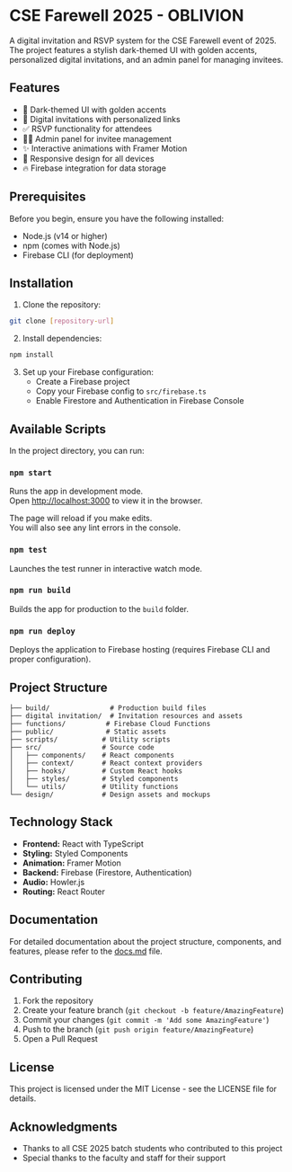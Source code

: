# CSE Farewell 2025 - OBLIVION

A digital invitation and RSVP system for the CSE Farewell event of 2025. The project features a stylish dark-themed UI with golden accents, personalized digital invitations, and an admin panel for managing invitees.

## Features

- 🎨 Dark-themed UI with golden accents
- 📧 Digital invitations with personalized links
- ✅ RSVP functionality for attendees
- 👨‍💼 Admin panel for invitee management
- ✨ Interactive animations with Framer Motion
- 📱 Responsive design for all devices
- 🔥 Firebase integration for data storage

## Prerequisites

Before you begin, ensure you have the following installed:
- Node.js (v14 or higher)
- npm (comes with Node.js)
- Firebase CLI (for deployment)

## Installation

1. Clone the repository:
```bash
git clone [repository-url]
```

2. Install dependencies:
```bash
npm install
```

3. Set up your Firebase configuration:
   - Create a Firebase project
   - Copy your Firebase config to `src/firebase.ts`
   - Enable Firestore and Authentication in Firebase Console

## Available Scripts

In the project directory, you can run:

### `npm start`

Runs the app in development mode.\
Open [http://localhost:3000](http://localhost:3000) to view it in the browser.

The page will reload if you make edits.\
You will also see any lint errors in the console.

### `npm test`

Launches the test runner in interactive watch mode.

### `npm run build`

Builds the app for production to the `build` folder.

### `npm run deploy`

Deploys the application to Firebase hosting (requires Firebase CLI and proper configuration).

## Project Structure

```
├── build/               # Production build files
├── digital invitation/  # Invitation resources and assets
├── functions/          # Firebase Cloud Functions
├── public/             # Static assets
├── scripts/           # Utility scripts
├── src/               # Source code
│   ├── components/    # React components
│   ├── context/       # React context providers
│   ├── hooks/         # Custom React hooks
│   ├── styles/        # Styled components
│   └── utils/         # Utility functions
└── design/            # Design assets and mockups
```

## Technology Stack

- **Frontend:** React with TypeScript
- **Styling:** Styled Components
- **Animation:** Framer Motion
- **Backend:** Firebase (Firestore, Authentication)
- **Audio:** Howler.js
- **Routing:** React Router

## Documentation

For detailed documentation about the project structure, components, and features, please refer to the [docs.md](docs.md) file.

## Contributing

1. Fork the repository
2. Create your feature branch (`git checkout -b feature/AmazingFeature`)
3. Commit your changes (`git commit -m 'Add some AmazingFeature'`)
4. Push to the branch (`git push origin feature/AmazingFeature`)
5. Open a Pull Request

## License

This project is licensed under the MIT License - see the LICENSE file for details.

## Acknowledgments

- Thanks to all CSE 2025 batch students who contributed to this project
- Special thanks to the faculty and staff for their support
